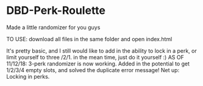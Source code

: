 # DBD-Perk-Roulette
Made a little randomizer for you guys


TO USE: download all files in the same folder and open index.html



It's pretty basic, and I still would like to add in the ability to lock in a perk, or limit yourself to three /2/1. in the mean time, just do it yourself :)
AS OF 11/12/18: 3-perk randomizer is now working. Added in the potential to get 1/2/3/4 empty slots, and solved the duplicate error message! Net up: Locking in perks.
